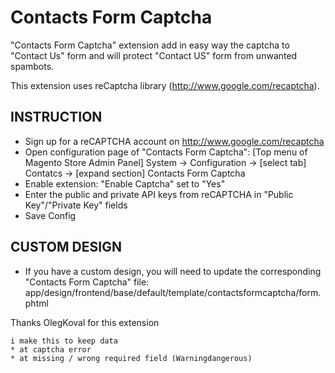Contacts Form Captcha
=====================

"Contacts Form Captcha" extension add in easy way the captcha to "Contact Us" form and will protect "Contact US" form from unwanted spambots.

This extension uses reCaptcha library (http://www.google.com/recaptcha).

## INSTRUCTION
* Sign up for a reCAPTCHA account on http://www.google.com/recaptcha
* Open configuration page of "Contacts Form Captcha": [Top menu of Magento Store Admin Panel] System -> Configuration -> [select tab] Contatcs -> [expand section] Contacts Form Captcha
* Enable extension: "Enable Captcha" set to "Yes"
* Enter the public and private API keys from reCAPTCHA in "Public Key"/"Private Key" fields
* Save Config

## CUSTOM DESIGN
* If you have a custom design, you will need to update the corresponding "Contacts Form Captcha" file:
    app/design/frontend/base/default/template/contactsformcaptcha/form.phtml

Thanks OlegKoval for this extension
	
	i make this to keep data 
	* at captcha error
	* at missing / wrong required field (Warningdangerous)
	